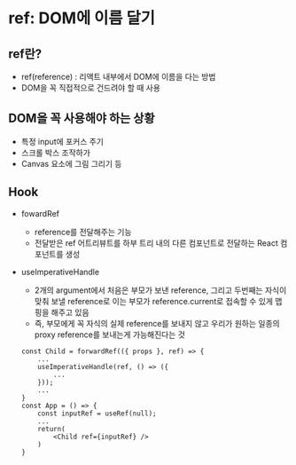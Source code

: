 # ref: DOM에 이름 달기

## ref란?
* ref(reference) : 리액트 내부에서 DOM에 이름을 다는 방법
* DOM을 꼭 직접적으로 건드려야 할 때 사용

## DOM을 꼭 사용해야 하는 상황
* 특정 input에 포커스 주기
* 스크롤 박스 조작하가
* Canvas 요소에 그림 그리기 등

## Hook
* fowardRef
    - reference를 전달해주는 기능
    - 전달받은 ref 어트리뷰트를 하부 트리 내의 다른 컴포넌트로 전달하는 React 컴포넌트를 생성

* useImperativeHandle
    - 2개의 argument에서 처음은 부모가 보낸 reference, 그리고 두번째는 자식이 맞춰 보낼 reference로 이는 부모가 reference.current로 접속할 수 있게 맵핑을 해주고 있음
    - 즉, 부모에게 꼭 자식의 실제 reference를 보내지 않고 우리가 원하는 일종의 proxy reference를 보내는게 가능해진다는 것
    ```
    const Child = forwardRef(({ props }, ref) => {
        ...
        useImperativeHandle(ref, () => ({
            ...
        }));
        ...
    }
    const App = () => {
        const inputRef = useRef(null);
        ...
        return(
            <Child ref={inputRef} />
        )
    }
    ```
    